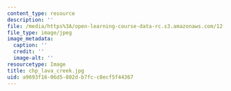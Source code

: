 ```yaml
---
content_type: resource
description: ''
file: /media/https%3A/open-learning-course-data-rc.s3.amazonaws.com/12-753-geodynamics-seminar-spring-2001/a9693f1606d5802db7fcc8ecf5f44367_chp_lava_creek.jpg
file_type: image/jpeg
image_metadata:
  caption: ''
  credit: ''
  image-alt: ''
resourcetype: Image
title: chp_lava_creek.jpg
uid: a9693f16-06d5-802d-b7fc-c8ecf5f44367
---
```

